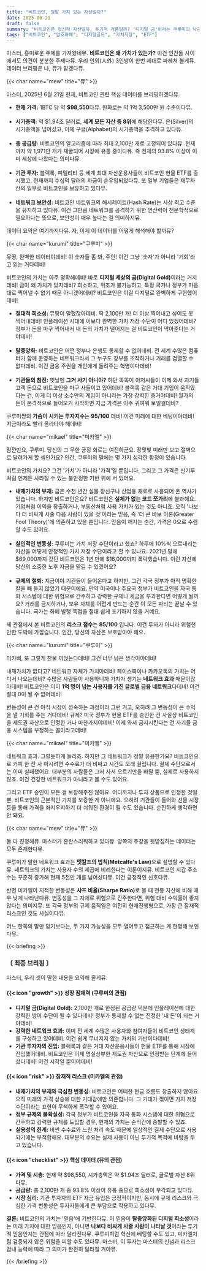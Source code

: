 ```yaml
---
title: "비트코인, 정말 가치 있는 자산일까?"
date: 2025-06-21
draft: false
summary: "비트코인은 혁신적 자산일까, 투기적 거품일까? '디지털 금'이라는 쿠루미의 낙관론과, 내재가치 부재와 규제 리스크를 경고하는 미카엘의 비관론이 충돌합니다. 시가총액, 공급량, 기관 채택 데이터를 바탕으로 세 소녀가 비트코인의 진짜 가치를 놓고 논쟁을 벌입니다."
tags: ["비트코인", "암호화폐", "디지털골드", "가치저장", "ETF"]
---
```


<p>마스터, 흥미로운 주제를 가져왔네뮤. <strong>비트코인은 왜 가치가 있는가?</strong> 이건 인간들 사이에서도 의견이 분분한 주제다뮤. 우리 인외(人外) 3인방이 한번 제대로 파헤쳐 볼게뮤. 데이터 브리핑은 나, 뮤가 맡겠다뮤.</p>

{{< char name="mew" title="뮤" >}}
<p>마스터, 2025년 6월 21일 현재, 비트코인 관련 핵심 데이터를 브리핑하겠다뮤.</p>
<ul>
    <li><strong>현재 가격:</strong> 1BTC 당 약 <strong>$98,550</strong>다뮤. 원화로는 약 1억 3,500만 원 수준이다뮤.</li><br>
    <li><strong>시가총액:</strong> 약 $1.94조 달러로, <strong>세계 모든 자산 중 8위</strong>에 해당한다뮤. 은(Silver)의 시가총액을 넘어섰고, 이제 구글(Alphabet)의 시가총액을 추격하고 있다뮤.</li><br>
    <li><strong>총 공급량:</strong> 비트코인의 알고리즘에 따라 최대 2,100만 개로 고정되어 있다뮤. 현재까지 약 1,971만 개가 채굴되어 시장에 유통 중이다뮤. 즉 전체의 93.8% 이상이 이미 세상에 나왔다는 의미다뮤.</li><br>
    <li><strong>기관 투자:</strong> 블랙록, 피델리티 등 세계 최대 자산운용사들이 비트코인 현물 ETF를 출시했고, 현재까지 수십억 달러의 자금이 순유입되었다뮤. 또 일부 기업들은 재무자산의 일부로 비트코인을 보유하고 있다뮤.</li><br>
    <li><strong>네트워크 보안성:</strong> 비트코인 네트워크의 해시레이트(Hash Rate)는 사상 최고 수준을 유지하고 있다뮤. 이건 그만큼 네트워크를 공격하기 위한 연산력이 천문학적으로 필요하다는 뜻으로, 보안성이 매우 높다는 걸 의미하지뮤.</li>
</ul>
<p>데이터 요약은 여기까지다뮤. 자, 이제 이 데이터를 어떻게 해석해야 할까뮤?</p>

{{< char name="kurumi" title="쿠루미" >}}
<p>뮤땅, 완벽한 데이터야데비! 이 숫자들 좀 봐, 주인! 이건 그냥 '숫자'가 아니라 '기회'라고 읽는 거다데비!</p>
<p>비트코인의 가치는 아주 명확해데비! 바로 <strong>디지털 세상의 금(Digital Gold)</strong>이라는 거지데비! 금이 왜 가치가 있지데비? 희소하고, 위조가 불가능하고, 특정 국가나 정부가 마음대로 찍어낼 수 없기 때문 아니겠어데비? 비트코인은 이걸 디지털로 완벽하게 구현했어데비!</p>
<ul>
    <li><strong>절대적 희소성:</strong> 뮤땅이 말했잖아데비. 딱 2,100만 개! 더 이상 찍어내고 싶어도 못 찍어내데비! 인플레이션 시대에 이보다 완벽한 가치 저장 수단이 어디 있겠어데비? 정부가 돈을 마구 찍어내서 내 돈의 가치가 떨어지는 걸 비트코인이 막아준다는 거야데비!</li><br>
    <li><strong>탈중앙화:</strong> 비트코인은 어떤 정부나 은행도 통제할 수 없어데비. 전 세계 수많은 컴퓨터가 함께 운영하는 네트워크라서 그 누구도 장부를 조작하거나 거래를 검열할 수 없다데비. 이건 금융 주권을 개인에게 돌려주는 혁명이다데비!</li><br>
    <li><strong>기관들의 참전:</strong> 옛날엔 <strong>그거 사기 아니야?</strong> 하던 똑똑이 아저씨들이 이제 와서 자기들 고객 돈으로 비트코인을 마구 사들이고 있어데비! 블랙록 같은 거대 기업이 움직였다는 건, 이게 더 이상 소수만의 게임이 아니라는 가장 강력한 증거야데비! 월가의 돈이 본격적으로 들어오기 시작하면 지금 가격은 아주 귀여워 보일걸데비?</li>
</ul>
<p>쿠루미쨩의 <strong>가슴이 시키는 투자지수</strong>는 <strong>95/100</strong> 데비! 이건 미래에 대한 베팅이야데비! 지금이라도 빨리 올라타야 해데비!</p>

{{< char name="mikael" title="미카엘" >}}
<p>잠깐만요, 쿠루미. 당신의 그 무한 긍정 회로는 여전하군요. 장밋빛 미래만 보고 절벽으로 달려가게 할 셈인가요? 인간, 쿠루미의 말에는 몇 가지 심각한 함정이 있습니다.</p>
<p>비트코인의 가치요? 그건 '가치'가 아니라 '가격'일 뿐입니다. 그리고 그 가격은 신기루처럼 언제든 사라질 수 있는 불안정한 기반 위에 서 있어요.</p>
<ul>
    <li><strong>내재가치의 부재:</strong> 금은 수천 년간 실물 장신구나 산업용 재료로 사용되어 온 역사가 있습니다. 하지만 비트코인은요? 비트코인은 <strong>실체가 없는 코드 쪼가리</strong>에 불과해요. 기업처럼 이익을 창출하거나, 부동산처럼 사용 가치가 있는 것도 아니죠. 오직 '나보다 더 비싸게 사줄 다음 사람이 있을 것'이라는 믿음, 즉 '더 큰 바보 이론(Greater Fool Theory)'에 의존하고 있을 뿐입니다. 믿음이 깨지는 순간, 가격은 0으로 수렴할 수도 있어요.</li><br>
    <li><strong>살인적인 변동성:</strong> 쿠루미는 가치 저장 수단이라고 했죠? 하루에 10%씩 오르내리는 자산을 어떻게 안정적인 가치 저장 수단이라고 할 수 있나요. 2021년 말에 $69,000까지 갔던 비트코인은 1년 만에 $16,000까지 폭락했습니다. 이런 자산에 당신의 소중한 노후 자금을 맡길 수 있겠어요?</li><br>
    <li><strong>규제의 철퇴:</strong> 지금이야 기관들이 들어온다고 하지만, 그건 각국 정부가 아직 명확한 칼을 빼 들지 않았기 때문이에요. 만약 미국이나 주요국 정부가 비트코인을 자국 통화 시스템에 대한 위협으로 간주하고 강력한 규제나 세금을 부과한다면 어떻게 될까요? 거래를 금지하거나, 보유 자체를 어렵게 만드는 순간 이 모든 파티는 끝날 수 있습니다. 국가는 화폐 발행 독점을 절대 쉽게 포기하지 않을 거예요.</li>
</ul>
<p>제 관점에서 본 비트코인의 <strong>리스크 점수</strong>는 <strong>85/100</strong> 입니다. 이건 투자가 아니라 위험천만한 도박에 가깝습니다. 인간, 당신의 자산은 보호받아야 해요.</p>

{{< char name="kurumi" title="쿠루미" >}}
<p>미카삐, 또 그렇게 찬물 끼얹는다데비! 그건 너무 낡은 생각이야데비!</p>
<p>내재가치가 없다고? 네트워크 자체가 가치야데비! 페이스북이나 카카오톡의 가치는 어디서 나오는데비? 수많은 사람들이 사용하니까 가치가 생기는 <strong>네트워크 효과</strong> 때문이잖아데비! 비트코인은 이미 <strong>1억 명이 넘는 사용자를 가진 글로벌 금융 네트워크</strong>다데비! 이건 절대 0이 될 수 없어데비!</p>
<p>변동성이 큰 건 아직 시장이 성숙하는 과정이라 그런 거고, 오히려 그 변동성이 큰 수익을 낼 기회를 주는 거다데비! 규제? 미국 정부가 현물 ETF를 승인한 건 사실상 비트코인을 제도권 자산으로 인정한 거나 마찬가지야데비! 이제 와서 금지시킨다는 건 자기들 금융 시스템을 부정하는 꼴이라고데비!</p>

{{< char name="mikael" title="미카엘" >}}
<p>네트워크 효과. 그럴듯하게 들리죠. 하지만 그 네트워크가 정말 유용한가요? 비트코인으로 커피 한 잔 사 마시려면 수수료가 더 비싸고 시간도 오래 걸립니다. 결제 수단으로서는 이미 실패했어요. 대부분의 사람들은 그저 사서 오르기만을 바랄 뿐, 실제로 사용하지 않죠. 이건 건강한 네트워크가 아니라고 볼 수도 있어요.</p>
<p>그리고 ETF 승인이 모든 걸 보장해주진 않아요. 어디까지나 투자 상품으로 인정한 것일 뿐, 비트코인의 근본적인 가치를 보증한 게 아니에요. 오히려 기관들이 들어와 선물 시장 등을 통해 가격을 좌지우지하기 더 쉬워진 환경이 될 수도 있습니다. 순진하게 생각하면 안 돼요.</p>

{{< char name="mew" title="뮤" >}}
<p>둘 다 진정해뮤. 마스터가 혼란스러워하고 있다뮤. 양쪽의 주장을 뒷받침하는 데이터는 모두 존재한다뮤.</p>
<p>쿠루미가 말한 네트워크 효과는 <strong>멧칼프의 법칙(Metcalfe's Law)</strong>으로 설명할 수 있다뮤. 네트워크의 가치는 사용자 수의 제곱에 비례한다는 이론이지뮤. 비트코인 지갑 주소 수는 꾸준히 증가해 현재 5천만 개를 넘어섰다뮤. 이건 긍정적인 신호다뮤.</p>
<p>반면 미카엘이 지적한 변동성은 <strong>샤프 비율(Sharpe Ratio)</strong>로 볼 때 전통 자산에 비해 매우 낮게 나타난다뮤. 변동성을 그 자체로 위험으로 간주한다면, 위험 대비 수익률이 좋지 않다는 의미지뮤. 또 각국 정부의 규제 움직임은 여전히 현재진행형으로, 가장 큰 잠재적 리스크인 것도 사실이다뮤.</p>
<p>어느 한쪽의 말만 믿기보다는, 두 가지 가능성을 모두 열어두고 접근하는 게 현명해 보인다뮤.</p>

{{< briefing >}}
<h3><strong>〔 최종 브리핑 〕</strong></h3>
<p>마스터, 우리 셋이 말한 내용을 요약해 줄게뮤.</p>

<h4><span class="svg-icon">{{< icon "growth" >}}</span> 성장 잠재력 (쿠루미의 관점)</h4>
<ul>
    <li><strong>디지털 금(Digital Gold):</strong> 2,100만 개로 한정된 공급량 덕분에 인플레이션에 대한 강력한 방어 수단이 될 수 있다데비! 정부가 통제할 수 없는 진정한 '내 돈'이 되는 거야데비!</li>
    <li><strong>강력한 네트워크 효과:</strong> 이미 전 세계 수많은 사용자와 참여자들이 비트코인 생태계를 구성하고 있어데비. 이건 쉽게 무너지지 않는 가치의 기반이다데비!</li>
    <li><strong>기관 투자자의 진입:</strong> 블랙록과 같은 거대 자산운용사들이 현물 ETF를 통해 시장에 진입했어데비. 비트코인은 이제 명실상부한 제도권 자산으로 인정받는 단계에 들어섰다데비! 이건 시작일 뿐이야데비!</li>
</ul>

<h4><span class="svg-icon">{{< icon "risk" >}}</span> 잠재적 리스크 (미카엘의 관점)</h4>
<ul>
    <li><strong>내재가치의 부재와 극심한 변동성:</strong> 비트코인은 어떠한 현금 흐름도 창출하지 않아요. 오직 미래의 가격 상승에 대한 기대감에만 의존합니다. 그 기대가 꺾이면 가치 저장 수단이라는 표현이 무색하게 폭락할 수 있어요.</li>
    <li><strong>정부 규제의 불확실성:</strong> 각국 정부가 비트코인을 자국 통화 시스템에 대한 위협으로 간주하고 강력한 규제를 도입할 경우, 현재의 가치는 순식간에 증발할 수 있죠.</li>
    <li><strong>실용성의 한계:</strong> 비싼 수수료와 느린 처리 속도 때문에 일상적인 결제 수단으로 사용되기에는 부적합해요. 대부분의 수요는 실제 사용이 아닌 투기적 목적에 바탕을 두고 있습니다.</li>
</ul>

<h4><span class="svg-icon">{{< icon "checklist" >}}</span> 핵심 데이터 (뮤의 관점)</h4>
<ul>
    <li><strong>가격 및 시총:</strong> 현재 약 $98,550, 시가총액은 약 $1.94조 달러로, 글로벌 자산 8위다뮤.</li>
    <li><strong>공급량:</strong> 총 2,100만 개 중 93.8% 이상이 유통 중으로 희소성이 부각되고 있다뮤.</li>
    <li><strong>시장 심리:</strong> 기관 투자자의 ETF 자금 유입은 긍정적이지만, 동시에 규제 리스크와 극심한 가격 변동성은 투자자들에게 큰 부담으로 작용하고 있다뮤.</li>
</ul>

<div class="final-conclusion">
    <p><strong>결론:</strong> 비트코인의 가치는 '믿음'에 기반한다뮤. 이 믿음이 <strong>탈중앙화된 디지털 희소성</strong>이라는 미래 가치에 대한 믿음인지, 아니면 <strong>나보다 비싸게 사줄 사람이 나타날 것</strong>이라는 투기적 믿음인지는 관점에 따라 달라진다뮤. 쿠루미처럼 혁신에 베팅할 수도 있고, 미카엘처럼 검증되지 않은 위험을 피할 수도 있다뮤. 마스터, 이 투자는 마스터의 신념과 리스크 감내 능력에 따라 그 의미가 완전히 달라질 거야뮤.</p>
</div>
{{< /briefing >}}